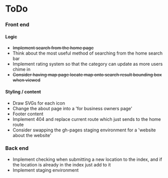 # ToDo

### Front end

#### Logic

+ ~~Implement search from the home page~~
+ Think about the most useful method of searching from the home search bar
+ Implement rating system so that the category can update as more users chime in
+ ~~Consider having map page locate map onto search result bounding box when viewed~~

#### Styling / content

+ Draw SVGs for each icon
+ Change the about page into a 'for business owners page'
+ Footer content
+ Implement 404 and replace current route which just sends to the home route
+ Consider swapping the gh-pages staging environment for a 'website about the website'

### Back end

+ Implement checking when submitting a new location to the index, and if the location is already in the index
just add to it
+ Implement staging environment